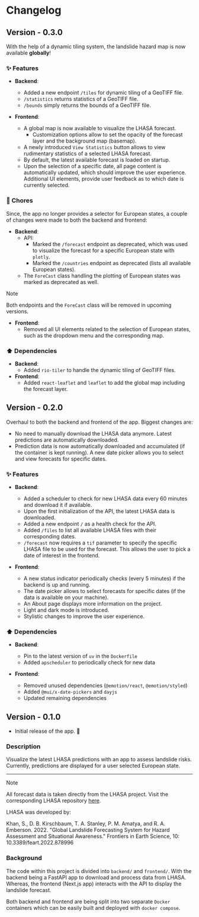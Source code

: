 # Changelog

## Version - 0.3.0

With the help of a dynamic tiling system, the landslide hazard map is now
available **globally**!

### ✨ Features

- **Backend**:
    - Added a new endpoint `/tiles` for dynamic tiling of a GeoTIFF file.
    - `/statistics` returns statistics of a GeoTIFF file.
    - `/bounds` simply returns the bounds of a GeoTIFF file.

- **Frontend**:
    - A global map is now available to visualize the LHASA forecast.
        - Customization options allow to set the opacity of the forecast layer
            and the background map (basemap).
    - A newly introduced `View Statistics` button allows to view rudimentary 
        statistics of a selected LHASA forecast.
    - By default, the latest available forecast is loaded on startup.
    - Upon the selection of a specific date, all page content is automatically
        updated, which should improve the user experience. Additional UI 
        elements, provide user feedback as to which date is currently selected.

### 🧹 Chores

Since, the app no longer provides a selector for European states, a couple of 
changes were made to both the backend and frontend:

- **Backend**:
    - API:
        - Marked the `/forecast` endpoint as deprecated, which was used to 
            visualize the forecast for a specific European state with `plotly`.
        - Marked the `/countries` endpoint as deprecated (lists all available 
            European states).
    - The `ForeCast` class handling the plotting of European states was 
        marked as deprecated as well.
    
> [!NOTE]
> Both endpoints and the `ForeCast` class will be removed in upcoming versions.
    
- **Frontend**:
    - Removed all UI elements related to the selection of European states,
        such as the dropdown menu and the corresponding map.

### ⬆ Dependencies

- **Backend**:
    - Added `rio-tiler` to handle the dynamic tiling of GeoTIFF files.
- **Frontend**:
    - Added `react-leaflet` and `leaflet` to add the global map including the
        forecast layer.

## Version - 0.2.0

Overhaul to both the backend and frontend of the app. Biggest changes are:

- No need to manually download the LHASA data anymore. Latest predictions are 
    automatically downloaded.
- Prediction data is now automatically downloaded and accumulated (if the 
    container is kept running). A new date picker allows you to select and 
    view forecasts for specific dates.

### ✨ Features

- **Backend**:
    - Added a scheduler to check for new LHASA data every 60 minutes and 
        download it if available.
    - Upon the first initialization of the API, the latest LHASA data is 
        downloaded.
    - Added a new endpoint `/` as a health check for the API.
    - Added `/files` to list all available LHASA files with their 
        corresponding dates.
    - `/forecast` now requires a `tif` parameter to specify the specific 
        LHASA file to be used for the forecast. This allows the user to pick
        a date of interest in the frontend.

- **Frontend**:
    - A new status indicator periodically checks (every 5 minutes) if the 
        backend is up and running.
    - The date picker allows to select forecasts for specific dates (if the 
        data is available on your machine).
    - An About page displays more information on the project.
    - Light and dark mode is introduced.
    - Stylistic changes to improve the user experience.

### ⬆ Dependencies

- **Backend**:
    - Pin to the latest version of `uv` in the `Dockerfile`
    - Added `apscheduler` to periodically check for new data

- **Frontend**:
    - Removed unused dependencies (`@emotion/react`, `@emotion/styled`)
    - Added `@mui/x-date-pickers` and `dayjs`
    - Updated remaining dependencies

## Version - 0.1.0

- Initial release of the app. 🚀

### Description

Visualize the latest LHASA predictions with an app to assess landslide risks.
Currently, predictions are displayed for a user selected European state.

---

> [!NOTE]
> All forecast data is taken directly from the LHASA project. Visit the corresponding LHASA repository [here](https://github.com/nasa/lhasa).

LHASA was developed by:

Khan, S., D. B. Kirschbaum, T. A. Stanley, P. M. Amatya, and R. A. Emberson. 2022. "Global Landslide Forecasting System for Hazard Assessment and Situational Awareness." Frontiers in Earth Science, 10: 10.3389/feart.2022.878996

### Background

The code within this project is divided into `backend/` and `frontend/`.
With the backend being a FastAPI app to download and process data from LHASA.
Whereas, the frontend (Next.js app) interacts with the API to display the 
landslide forecast.

Both backend and frontend are being split into two separate `Docker` 
containers which can be easily built and deployed with `docker compose`.
